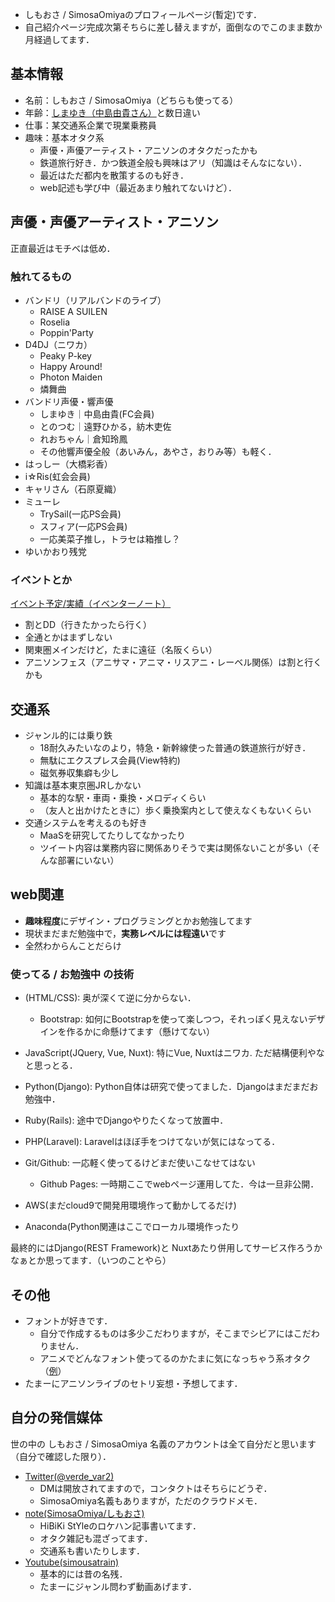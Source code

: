- しもおさ / SimosaOmiyaのプロフィールページ(暫定)です．
- 自己紹介ページ完成次第そちらに差し替えますが，面倒なのでこのまま数か月経過してます．

## 基本情報
- 名前：しもおさ / SimosaOmiya（どちらも使ってる）
- 年齢：<a href="https://twitter.com/Yuki_Nakashim" target="_blank">しまゆき（中島由貴さん）</a>と数日違い
- 仕事：某交通系企業で現業乗務員
- 趣味：基本オタク系
	- 声優・声優アーティスト・アニソンのオタクだったかも
	- 鉄道旅行好き．かつ鉄道全般も興味はアリ（知識はそんなにない）．
	- 最近はただ都内を散策するのも好き．
	- web記述も学び中（最近あまり触れてないけど）．

## 声優・声優アーティスト・アニソン

正直最近はモチベは低め．

### 触れてるもの
- バンドリ（リアルバンドのライブ）
	- RAISE A SUILEN
	- Roselia
	- Poppin'Party
- D4DJ（ニワカ）
	- Peaky P-key
	- Happy Around!
	- Photon Maiden
	- 燐舞曲
- バンドリ声優・響声優
	- しまゆき｜中島由貴(FC会員)
	- とのつむ｜遠野ひかる，紡木吏佐
	- れおちゃん｜倉知玲鳳
	- その他響声優全般（あいみん，あやさ，おりみ等）も軽く．
- はっしー（大橋彩香）
- i☆Ris(虹会会員)
- キャリさん（石原夏織）
- ミューレ
	- TrySail(一応PS会員)
	- スフィア(一応PS会員)
	- 一応美菜子推し，トラセは箱推し？
- ゆいかおり残党

### イベントとか

<a href="https://www.eventernote.com/users/verde_var2" target="_blank">イベント予定/実績（イベンターノート）</a>

- 割とDD（行きたかったら行く）
- 全通とかはまずしない
- 関東圏メインだけど，たまに遠征（名阪くらい）
- アニソンフェス（アニサマ・アニマ・リスアニ・レーベル関係）は割と行くかも


## 交通系
- ジャンル的には乗り鉄
	- 18耐久みたいなのより，特急・新幹線使った普通の鉄道旅行が好き．
	- 無駄にエクスプレス会員(View特約)
	- 磁気券収集癖も少し
- 知識は基本東京圏JRしかない
	- 基本的な駅・車両・乗換・メロディくらい
	- （友人と出かけたときに）歩く乗換案内として使えなくもないくらい
- 交通システムを考えるのも好き
	- MaaSを研究してたりしてなかったり
	- ツイート内容は業務内容に関係ありそうで実は関係ないことが多い（そんな部署にいない）

## web関連
- **趣味程度**にデザイン・プログラミングとかお勉強してます
- 現状まだまだ勉強中で，**実務レベルには程遠い**です
- 全然わからんことだらけ

### 使ってる / お勉強中 の技術
- (HTML/CSS): 奥が深くて逆に分からない．
  - Bootstrap: 如何にBootstrapを使って楽しつつ，それっぽく見えないデザインを作るかに命懸けてます（懸けてない）
- JavaScript(JQuery, Vue, Nuxt): 特にVue, Nuxtはニワカ. ただ結構便利やなと思っとる．
- Python(Django): Python自体は研究で使ってました．Djangoはまだまだお勉強中．
- Ruby(Rails): 途中でDjangoやりたくなって放置中．
- PHP(Laravel): Laravelはほぼ手をつけてないが気にはなってる．
- Git/Github: 一応軽く使ってるけどまだ使いこなせてはない
  - Github Pages: 一時期ここでwebページ運用してた．今は一旦非公開．

- AWS(まだcloud9で開発用環境作って動かしてるだけ)
- Anaconda(Python関連はここでローカル環境作ったり

最終的にはDjango(REST Framework)と Nuxtあたり併用してサービス作ろうかなぁとか思ってます．（いつのことやら）

## その他
- フォントが好きです．
	- 自分で作成するものは多少こだわりますが，そこまでシビアにはこだわりません．
	- アニメでどんなフォント使ってるのかたまに気になっちゃう系オタク（<a href="https://note.com/simosaomiya/n/n243946da3290" target="_blank">例</a>）	
- たまーにアニソンライブのセトリ妄想・予想してます． 

## 自分の発信媒体
世の中の しもおさ / SimosaOmiya 名義のアカウントは全て自分だと思います（自分で確認した限り）．

- <a href="https://twitter.com/verde_var2" target="_blank">Twitter(@verde_var2)</a>
	- DMは開放されてますので，コンタクトはそちらにどうぞ．
	- SimosaOmiya名義もありますが，ただのクラウドメモ．
- <a href="https://note.com/simosaomiya" target="_blank">note(SimosaOmiya/しもおさ)</a>
	- HiBiKi StYleのロケハン記事書いてます．
	- オタク雑記も混ざってます．
	- 交通系も書いたりします．
- <a href="https://www.youtube.com/channel/UCSSqnPW818ZzHP5xZ5PbDrA" target="_blank">Youtube(simousatrain)</a>
	- 基本的には昔の名残．
	- たまーにジャンル問わず動画あげます．
